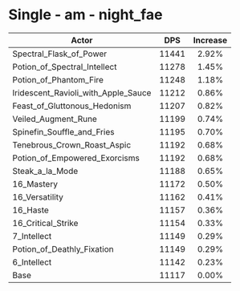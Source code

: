 # Single - am - night_fae
| Actor | DPS | Increase |
|---|:---:|:---:|
|Spectral_Flask_of_Power|11441|2.92%|
|Potion_of_Spectral_Intellect|11278|1.45%|
|Potion_of_Phantom_Fire|11248|1.18%|
|Iridescent_Ravioli_with_Apple_Sauce|11212|0.86%|
|Feast_of_Gluttonous_Hedonism|11207|0.82%|
|Veiled_Augment_Rune|11199|0.74%|
|Spinefin_Souffle_and_Fries|11195|0.70%|
|Tenebrous_Crown_Roast_Aspic|11192|0.68%|
|Potion_of_Empowered_Exorcisms|11192|0.68%|
|Steak_a_la_Mode|11188|0.65%|
|16_Mastery|11172|0.50%|
|16_Versatility|11162|0.41%|
|16_Haste|11157|0.36%|
|16_Critical_Strike|11154|0.33%|
|7_Intellect|11149|0.29%|
|Potion_of_Deathly_Fixation|11149|0.29%|
|6_Intellect|11142|0.23%|
|Base|11117|0.00%|

